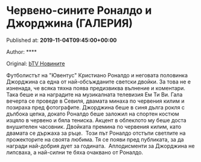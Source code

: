 
# Червено-сините Роналдо и Джорджина (ГАЛЕРИЯ)

Published at: **2019-11-04T09:45:00+00:00**

Author: ****

Original: [bTV Новините](https://btvnovinite.bg/sport/cherveno-sinite-ronaldo-i-dzhordzhina-galerija.html)

Футболистът на "Ювентус" Кристиано Роналдо и неговата половинка Джорджина са една от най-обсъжданите светски двойки. За това не е изненада, че всяка тяхна поява предизвиква вълнение и коментари.
Така беше и на наградите на музикалната телевизия Ем Ти Ви. Гала вечерта се проведе в Севиля, двамата минаха по червения килим и позираха пред фотографите.
Джорджина беше в синя дълга рокля с дълбока цепка, докато Роналдо беше заложил на спортен костюм изцяло в червено и бяла тениска. Акцент в облеклото му беше доста внушителен часовник.
Двойката премина по червения килим, като двамата се държаха за ръце. 
Този път Роналдо отстъпи светлите на прожекторите на своята любима. Тя се появи пред публиката, за да награди най-добрия дует за годината. 
Аплодисменти за Джорджина не липсваха, а най-силни те бяха очаквано от Роналдо.
